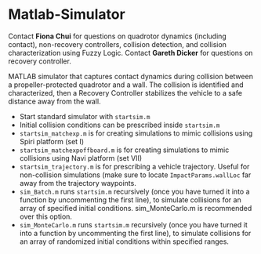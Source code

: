 # Matlab-Simulator
Contact **Fiona Chui** for questions on quadrotor dynamics (including contact), non-recovery controllers, collision detection, and collision characterization using Fuzzy Logic. Contact **Gareth Dicker** for questions on recovery controller.

MATLAB simulator that captures contact dynamics during collision between a propeller-protected quadrotor and a wall. The collision is identified and characterized, then a Recovery Controller stabilizes the vehicle to a safe distance away from the wall.

 - Start standard simulator with `startsim.m`
 - Initial collision conditions can be prescribed inside `startsim.m`
 - `startsim_matchexp.m` is for creating simulations to mimic collisions using Spiri platform (set I)
 - `startsim_matchexpoffboard.m` is for creating simulations to mimic collisions using Navi platform (set VII)
 - `startsim_trajectory.m` is for prescribing a vehicle trajectory. Useful for non-collision simulations (make sure to locate `ImpactParams.wallLoc` far away from the trajectory waypoints.
 - `sim_Batch.m` runs `startsim.m` recursively (once you have turned it into a function by uncommenting the first line), to simulate collisions for an array of specified initial conditions. sim_MonteCarlo.m is recommended over this option.
 - `sim_MonteCarlo.m` runs `startsim.m` recursively (once you have turned it into a function by uncommenting the first line), to simulate collisions for an array of randomized initial conditions within specified ranges.
